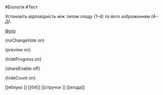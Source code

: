 #Біологія #Тест

*Установіть відповідність між типом плоду (1–4) та його зображенням (А–Д).*

[Фото](https://zno.osvita.ua//doc/images/znotest/103/10317/441_1.jpg)

{noChangeVote on}

{preview on}

{hideProgress on}

{shareEnable off}

{hideCount on}

[[яблуко ]]
[[біб]]
[[стручок ]]
[[ягода]]
